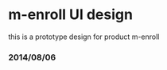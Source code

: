 m-enroll UI design
===============
this is a  prototype design for product m-enroll

### 2014/08/06


